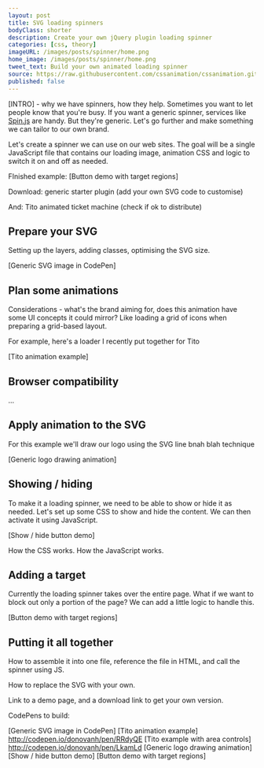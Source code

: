 ```yaml
---
layout: post
title: SVG loading spinners
bodyClass: shorter
description: Create your own jQuery plugin loading spinner
categories: [css, theory]
imageURL: /images/posts/spinner/home.png
home_image: /images/posts/spinner/home.png
tweet_text: Build your own animated loading spinner
source: https://raw.githubusercontent.com/cssanimation/cssanimation.github.io/master/_posts/2016-08-17-spinner.md
published: false
---
```


[INTRO] - why we have spinners, how they help. Sometimes you want to let people know that you're busy. If you want a generic spinner, services like [Spin.js](http://spin.js.org) are handy. But they're generic. Let's go further and make something we can tailor to our own brand.

Let's create a spinner we can use on our web sites. The goal will be a single JavaScript file that contains our loading image, animation CSS and logic to switch it on and off as needed.

FInished example: [Button demo with target regions]

Download: generic starter plugin (add your own SVG code to customise)

And: Tito animated ticket machine (check if ok to distribute)

## Prepare your SVG

Setting up the layers, adding classes, optimising the SVG size.

[Generic SVG image in CodePen]

## Plan some animations

Considerations - what's the brand aiming for, does this animation have some UI concepts it could mirror? Like loading a grid of icons when preparing a grid-based layout.

For example, here's a loader I recently put together for Tito

[Tito animation example]

## Browser compatibility

...

## Apply animation to the SVG

For this example we'll draw our logo using the SVG line bnah blah technique

[Generic logo drawing animation]

## Showing / hiding

To make it a loading spinner, we need to be able to show or hide it as needed. Let's set up some CSS to show and hide the content. We can then activate it using JavaScript.

[Show / hide button demo]

How the CSS works. How the JavaScript works.

## Adding a target

Currently the loading spinner takes over the entire page. What if we want to block out only a portion of the page? We can add a little logic to handle this.

[Button demo with target regions]

## Putting it all together

How to assemble it into one file, reference the file in HTML, and call the spinner using JS.

How to replace the SVG with your own.

Link to a demo page, and a download link to get your own version.



CodePens to build:

[Generic SVG image in CodePen]
[Tito animation example] 				http://codepen.io/donovanh/pen/RRdyQE
[Tito example with area controls] 		http://codepen.io/donovanh/pen/LkamLd
[Generic logo drawing animation]
[Show / hide button demo]
[Button demo with target regions]